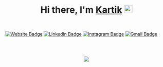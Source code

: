<h3 align="center">

</h3>
<br />
<div align="center">
   <h1>Hi there, I'm <a href="https://github.com/kartikdangi">Kartik</a> <img src="https://media.giphy.com/media/hvRJCLFzcasrR4ia7z/giphy.gif" width="25px"> </h1>
</div>
<br/>

[![Website Badge](https://img.shields.io/badge/-Kartik.Portfolio-teal?style=flat-square&url=https://github.com/kartikdangi)](https://github.com/kartikdangi)
[![Linkedin Badge](https://img.shields.io/badge/-Kartik.linkedin-blue?style=flat-square&logo=Linkedin&logoColor=white&link=https://www.linkedin.com/in/pradyumn-jain-33b071189/)](https://www.linkedin.com/in/pradyumn-jain-33b071189/)
[![Instagram Badge](https://img.shields.io/badge/-Kartik.instagram-purple?style=flat-square&logo=instagram&logoColor=white&link=https://www.instagram.com/kartik_dan.gi/)](https://www.instagram.com/pradyumn_25/)
[![Gmail Badge](https://img.shields.io/badge/-Kartik.gmail-c14438?style=flat-square&logo=Gmail&logoColor=white&link=mailto:kartikdangi26@gmail.com)](mailto:pradyumn25jain@gmail.com)

<br/>
<br/>

<p align="center">
  <img alig src="https://github-profile-trophy.vercel.app/?username=pradyumnjain&margin-w=35&theme=nord&rank=SSS,SS,S,AAA,AA,A,B,C" />
</p>
